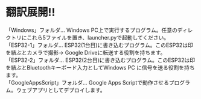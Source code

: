 # 翻訳展開!!
「Windows」フォルダ... Windows PC上で実行するプログラム。任意のディレクトリにこれら5ファイルを置き、launcher.pyで起動してください。  
「ESP32-1」フォルダ... ESP32(1台目)に書き込むプログラム。このESP32は印を結ぶとカメラで撮影-> Google Driveに転送する役割を持ちます。  
「ESP32-2」フォルダ... ESP32(2台目)に書き込むプログラム。このESP32は印を結ぶとBluetoothキーボード入力としてWindows PC に信号を送る役割を持ちます。  
「GoogleAppsScript」フォルダ... Google Apps Scriptで動作させるプログラム。ウェブアプリとしてデプロイします。
